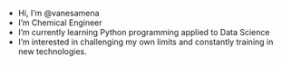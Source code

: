 - Hi, I’m @vanesamena
- I’m Chemical Engineer
- I’m currently learning Python programming applied to Data Science
- I’m interested in challenging my own limits and constantly training in new technologies. 


<!---
vanesamena/vanesamena is a ✨ special ✨ repository because its `README.md` (this file) appears on your GitHub profile.
You can click the Preview link to take a look at your changes.
--->
